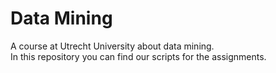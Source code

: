 # Data Mining

A course at Utrecht University about data mining. \
In this repository you can find our scripts for the assignments. 
